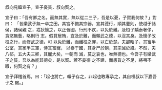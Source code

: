 叔向見韓宣子，宣子憂貧，叔向賀之。

宣子曰：「吾有卿之名，而無其實，無以從二三子，吾是以憂，子賀我何故？」對曰：
「昔欒武子無一卒之田，其宮不備其宗器，宣其德行，順其憲則，使越于諸侯，諸侯親
之，戎狄懷之，以正晉國，行刑不疚，以免於難。及桓子驕泰奢侈，貪慾無藝，略則行
志，假貸居賄，宜及於難，而賴武之德，以沒其身。及懷子改桓之行，而修武之德，可
以免於難，而離桓之罪，以亡於楚。夫郤昭子，其富半公室，其家半三軍，恃其富寵，
以泰于國，其身尸於朝，其宗滅於絳。不然，夫八郤，五大夫三卿，其寵大矣，一朝而
滅，莫之哀也，唯無德也。今吾子有欒武子之貧，吾以為能其德矣，是以賀。若不憂德
之不建，而患貨之不足，將弔不暇，何賀之有？」

宣子拜稽首焉，曰：「起也將亡，賴子存之，非起也敢專承之，其自桓叔以下嘉吾子之
賜。」

